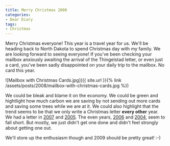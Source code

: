 ```yaml
---
title: Merry Christmas 2008
categories:
- Dear Diary
tags:
- Christmas
---
```


Merry Christmas everyone! This year is a travel year for us. We'll be heading back to North Dakota to spend Christmas day with my family. We are looking forward to seeing everyone!
If you've been checking your mailbox anxiously awaiting the arrival of the Thingelstad letter, or even just a card, you've been sadly disappointed on your daily trip to the mailbox. No card this year.

![Mailbox with Christmas Cards.jpg]({{ site.url }}{% link /assets/posts/2008/mailbox-with-christmas-cards.jpg %})

We could be bleak and blame it on the economy. We could be green and hightlight how much carbon we are saving by not sending out more cards and saving some trees while we are at it. We could also highlight that the trend seems to be that we only write a Christmas letter **every other** year. We had a letter in [2007](/thingelstad/2007-holiday-letter) and [2005](/thingelstad/2005-christmas-letter). The even years, [2006](/thingelstad/merry-christmas-2006) and [2004](/thingelstad/merry-christmas), seem to fall short. But mostly, we just didn't get one done and didn't feel strongly about getting one out.

We'll store up the enthusiasm though and 2009 should be pretty great! :-)
